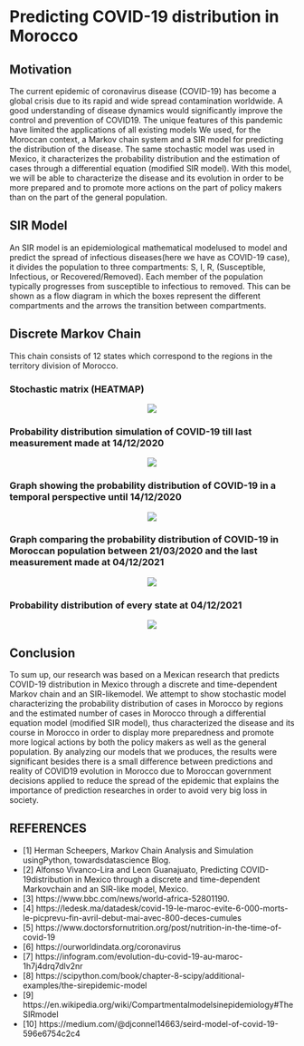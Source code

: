 # Predicting COVID-19 distribution in Morocco
## Motivation
The current epidemic of coronavirus disease (COVID-19) has become a global crisis due to its rapid and wide spread contamination worldwide. A good understanding of disease dynamics would significantly improve the control and prevention of COVID19. The unique features of this pandemic have limited the applications of all existing models We used, for the Moroccan context, a Markov chain system and a SIR model for predicting the distribution of the disease. The same stochastic model was used in Mexico, it characterizes the probability distribution and the estimation of cases through a differential equation (modified SIR model). With this model, we will be able to characterize the disease and its evolution in order to be more prepared and to promote more actions on the part of policy makers than on the part of the general population.
## SIR Model
An SIR model is an epidemiological mathematical modelused to model and predict the spread of infectious diseases(here we have as COVID-19 case), it divides the population to three compartments: S, I, R, (Susceptible, Infectious, or Recovered/Removed). Each member of the population typically progresses from susceptible to infectious to removed. This can be shown as a flow diagram in which the boxes represent the different compartments and the arrows the transition between compartments.
## Discrete Markov Chain
This chain consists of 12 states which correspond to the regions in the territory division of Morocco.
### Stochastic matrix (HEATMAP)
<p align="center">
  <img src="https://user-images.githubusercontent.com/63251172/97018010-85b41e00-1546-11eb-99ba-6731f9ba29ea.png">
</p>

### Probability distribution simulation of COVID-19 till last measurement made at 14/12/2020
<p align="center">
  <img src="https://user-images.githubusercontent.com/63251172/97018236-d297f480-1546-11eb-940b-6c3973878d22.png">
</p>

### Graph showing the probability distribution of COVID-19 in a temporal perspective until 14/12/2020
<p align="center">
  <img src="https://user-images.githubusercontent.com/63251172/97018883-8ef1ba80-1547-11eb-9b9e-ea57c74f8e0f.png">
</p>

### Graph comparing the probability distribution of COVID-19 in Moroccan population between 21/03/2020 and the last measurement made at 04/12/2021
<p align="center">
  <img src="https://user-images.githubusercontent.com/63251172/97018999-b3e62d80-1547-11eb-8e91-a28ae1c707cd.png">
</p>

### Probability distribution of every state at 04/12/2021
<p align="center">
  <img src="https://user-images.githubusercontent.com/63251172/97019014-b8124b00-1547-11eb-92d3-42d50b657238.png">
</p>

## Conclusion
To sum up, our research was based on a Mexican research that predicts COVID-19 distribution in Mexico through a discrete and time-dependent Markov chain and an SIR-likemodel. We attempt to show stochastic model characterizing the probability distribution of cases in Morocco by regions and the estimated number of cases in Morocco through a differential equation model (modified SIR model), thus characterized the disease and its course in Morocco in order to display more preparedness and promote more logical actions by both the policy makers as well as the general population. By analyzing our models that we produces, the results were significant besides there is a small difference between predictions and reality of COVID19 evolution in Morocco due to Moroccan government decisions applied to reduce the spread of the epidemic that explains the importance of prediction researches in order to avoid very big loss in society.

## REFERENCES
<ul>
  <li>[1] Herman Scheepers, Markov Chain Analysis and Simulation usingPython, towardsdatascience Blog.</li>
  <li>[2] Alfonso Vivanco-Lira and Leon Guanajuato, Predicting COVID-19distribution in Mexico through a discrete and time-dependent Markovchain and an SIR-like model, Mexico.</li>
  <li>[3] https://www.bbc.com/news/world-africa-52801190.</li>
  <li>[4] https://ledesk.ma/datadesk/covid-19-le-maroc-evite-6-000-morts-le-picprevu-fin-avril-debut-mai-avec-800-deces-cumules</li>
  <li>[5] https://www.doctorsfornutrition.org/post/nutrition-in-the-time-of-covid-19</li>
  <li>[6] https://ourworldindata.org/coronavirus</li>
  <li>[7] https://infogram.com/evolution-du-covid-19-au-maroc-1h7j4drq7dlv2nr</li>
  <li>[8] https://scipython.com/book/chapter-8-scipy/additional-examples/the-sirepidemic-model</li>
  <li>[9] https://en.wikipedia.org/wiki/Compartmentalmodelsinepidemiology#TheSIRmodel</li>
  <li>[10] https://medium.com/@djconnel14663/seird-model-of-covid-19-596e6754c2c4</li>
</ul>
